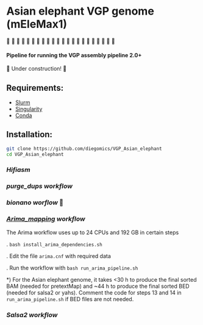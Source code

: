 # Asian elephant VGP genome (mEleMax1)

🐘 🧬 🐘 🧬 🐘 🧬 🐘 🧬 🐘 🧬 🐘 🧬 🐘 🧬 🐘 🧬 🐘 🧬 🐘 🧬 🐘 🧬

#### Pipeline for running the VGP assembly pipeline 2.0+
:construction: Under construction! :construction:

## Requirements:
* [Slurm](https://slurm.schedmd.com)
* [Singularity](https://sylabs.io)
* [Conda](https://docs.conda.io)

## Installation:
```bash
git clone https://github.com/diegomics/VGP_Asian_elephant
cd VGP_Asian_elephant
```

### _Hifiasm_

### _purge_dups workflow_

### _bionano worflow_ :construction:

### _[Arima_mapping](https://github.com/ArimaGenomics/mapping_pipeline) workflow_
The Arima workflow uses up to 24 CPUs and 192 GB in certain steps

. `bash install_arima_dependencies.sh`

. Edit the file `arima.cnf` with required data

. Run the workflow with `bash run_arima_pipeline.sh`

\*) For the Asian elephant genome, it takes <30 h to produce the final sorted BAM (needed for pretextMap) and ~44 h to produce the final sorted BED (needed for salsa2 or yahs). Comment the code for steps 13 and 14 in `run_arima_pipeline.sh` if BED files are not needed.

### _Salsa2 workflow_
